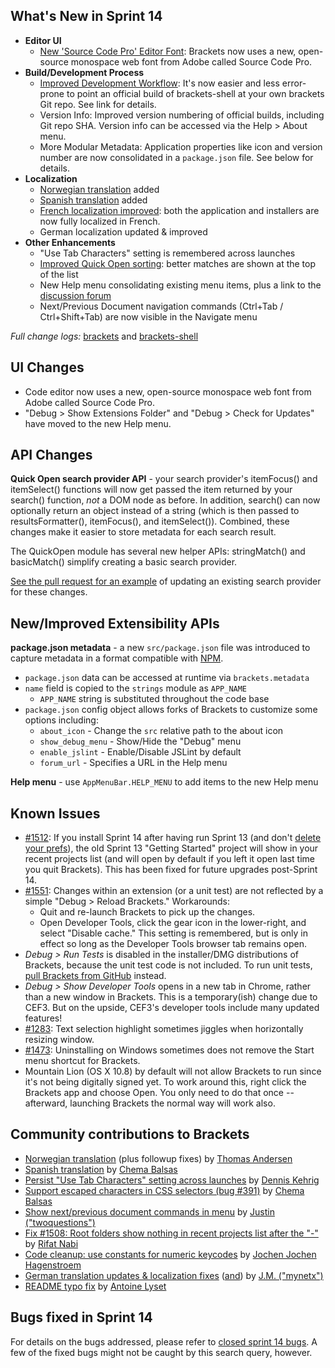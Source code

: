 What's New in Sprint 14
-----------------------
* **Editor UI**
    * [New 'Source Code Pro' Editor Font](https://trello.com/card/2-add-adobe-source-code-pro-font/4f90a6d98f77505d7940ce88/452): Brackets now uses a new, open-source monospace web font from Adobe called Source Code Pro.
* **Build/Development Process**
    * [Improved Development Workflow](https://github.com/brackets-cont/brackets/wiki/How-to-Hack-on-Brackets#wiki-setup_for_hacking): It's now easier and less error-prone to point an official build of brackets-shell at your own brackets Git repo. See link for details.
    * Version Info: Improved version numbering of official builds, including Git repo SHA. Version info can be accessed via the Help > About menu.
    * More Modular Metadata: Application properties like icon and version number are now consolidated in a `package.json` file. See below for details.
* **Localization**
    * [Norwegian translation](https://github.com/brackets-cont/brackets/pull/1448) added
    * [Spanish translation](https://github.com/brackets-cont/brackets/pull/1587) added
    * [French localization improved](https://trello.com/card/1-cc-french-localization/4f90a6d98f77505d7940ce88/618): both the application and installers are now fully localized in French.
    * German localization updated & improved
* **Other Enhancements**
    * "Use Tab Characters" setting is remembered across launches
    * [Improved Quick Open sorting](https://github.com/brackets-cont/brackets/pull/1565): better matches are shown at the top of the list
    * New Help menu consolidating existing menu items, plus a link to the [discussion forum](https://groups.google.com/forum/?fromgroups#!forum/brackets-dev)
    * Next/Previous Document navigation commands (Ctrl+Tab / Ctrl+Shift+Tab) are now visible in the Navigate menu

_Full change logs:_ [brackets](https://github.com/brackets-cont/brackets/compare/sprint-13...sprint-14#commits_bucket) and [brackets-shell](https://github.com/brackets-cont/brackets-shell/compare/sprint-13...sprint-14#commits_bucket)

UI Changes
----------
* Code editor now uses a new, open-source monospace web font from Adobe called Source Code Pro.
* "Debug > Show Extensions Folder" and "Debug > Check for Updates" have moved to the new Help menu.

API Changes
-----------
**Quick Open search provider API** - your search provider's itemFocus() and itemSelect() functions will now get passed the item returned by your search() function, _not_ a DOM node as before. In addition, search() can now optionally return an object instead of a string (which is then passed to resultsFormatter(), itemFocus(), and itemSelect()). Combined, these changes make it easier to store metadata for each search result.

The QuickOpen module has several new helper APIs: stringMatch() and basicMatch() simplify creating a basic search provider.

[See the pull request for an example](https://github.com/brackets-cont/brackets/pull/1565/files#diff-0) of updating an existing search provider for these changes.

New/Improved Extensibility APIs
-------------------------------
**package.json metadata** - a new ``src/package.json`` file was introduced to capture metadata in a format compatible with [NPM](https://npmjs.org/doc/json.html).

* ``package.json`` data can be accessed at runtime via ``brackets.metadata``
* ``name`` field is copied to the ``strings`` module as ``APP_NAME``
    * ``APP_NAME`` string is substituted throughout the code base
* ``package.json`` config object allows forks of Brackets to customize some options including:
    * ``about_icon`` - Change the ``src`` relative path to the about icon
    * ``show_debug_menu`` - Show/Hide the "Debug" menu
    * ``enable_jslint`` - Enable/Disable JSLint by default
    * ``forum_url`` - Specifies a URL in the Help menu

**Help menu** - use `AppMenuBar.HELP_MENU` to add items to the new Help menu


Known Issues
------------
* [#1512](https://github.com/brackets-cont/brackets/issues/1512): If you install Sprint 14 after having run Sprint 13 (and don't [delete your prefs](https://github.com/brackets-cont/brackets/wiki/Cache-Folder)), the old Sprint 13 "Getting Started" project will show in your recent projects list (and will open by default if you left it open last time you quit Brackets). This has been fixed for future upgrades post-Sprint 14.
* [#1551](https://github.com/brackets-cont/brackets/issues/1551): Changes within an extension (or a unit test) are not reflected by a simple "Debug > Reload Brackets." Workarounds:
    * Quit and re-launch Brackets to pick up the changes.
    * Open Developer Tools, click the gear icon in the lower-right, and select "Disable cache." This setting is remembered, but is only in effect so long as the Developer Tools browser tab remains open.
* _Debug > Run Tests_ is disabled in the installer/DMG distributions of Brackets, because the unit test code is not included. To run unit tests, [pull Brackets from GitHub](https://github.com/brackets-cont/brackets/wiki/How-to-Hack-on-Brackets#wiki-getcode) instead.
* _Debug > Show Developer Tools_ opens in a new tab in Chrome, rather than a new window in Brackets. This is a temporary(ish) change due to CEF3. But on the upside, CEF3's developer tools include many updated features!
* [#1283](https://github.com/brackets-cont/brackets/issues/1283): Text selection highlight sometimes jiggles when horizontally resizing window.
* [#1473](https://github.com/brackets-cont/brackets/issues/1473): Uninstalling on Windows sometimes does not remove the Start menu shortcut for Brackets.
* Mountain Lion (OS X 10.8) by default will not allow Brackets to run since it's not being digitally signed yet.  To work around this, right click the Brackets app and choose Open.  You only need to do that once -- afterward, launching Brackets the normal way will work also.


Community contributions to Brackets
-----------------------------------
* [Norwegian translation](https://github.com/brackets-cont/brackets/pull/1448) (plus followup fixes) by [Thomas Andersen](https://github.com/thomasandersen)
* [Spanish translation](https://github.com/brackets-cont/brackets/pull/1587) by [Chema Balsas](https://github.com/jbalsas)
* [Persist "Use Tab Characters" setting across launches](https://github.com/brackets-cont/brackets/pull/1500) by [Dennis Kehrig](https://github.com/DennisKehrig)
* [Support escaped characters in CSS selectors (bug #391)](https://github.com/brackets-cont/brackets/pull/1509) by [Chema Balsas](https://github.com/jbalsas)
* [Show next/previous document commands in menu](https://github.com/brackets-cont/brackets/pull/1642) by [Justin ("twoquestions")](https://github.com/twoquestions)
* [Fix #1508: Root folders show nothing in recent projects list after the "-"](https://github.com/brackets-cont/brackets/pull/1601) by [Rifat Nabi](https://github.com/torifat)
* [Code cleanup: use constants for numeric keycodes](https://github.com/brackets-cont/brackets/pull/1583) by [Jochen Jochen Hagenstroem](https://github.com/couzteau)
* [German translation updates & localization fixes](https://github.com/brackets-cont/brackets/pull/1572) ([and](https://github.com/brackets-cont/brackets/pull/1608)) by [J.M. ("mynetx")](https://github.com/mynetx)
* [README typo fix](https://github.com/brackets-cont/brackets/pull/1607) by [Antoine Lyset](https://github.com/antoinelyset)


Bugs fixed in Sprint 14
-----------------------
For details on the bugs addressed, please refer to [closed sprint 14 bugs](https://github.com/brackets-cont/brackets/issues?labels=sprint+14&page=1&state=closed). A few of the fixed bugs might not be caught by this search query, however.
